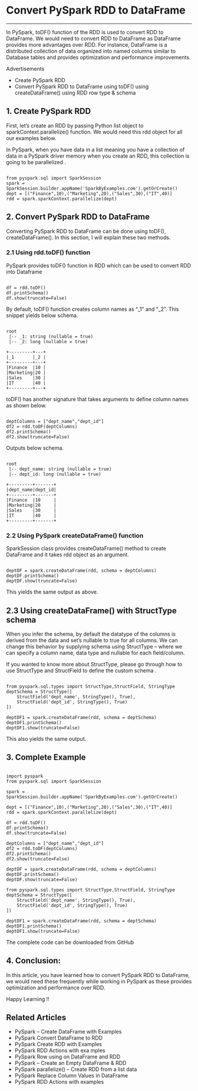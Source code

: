 # Convert PySpark RDD to DataFrame

---

In PySpark, toDF() function of the RDD is used to convert RDD to DataFrame. We would need to convert RDD to DataFrame as DataFrame provides more advantages over RDD. For instance, DataFrame is a distributed collection of data organized into named columns similar to Database tables and provides optimization and performance improvements.

Advertisements
- Create PySpark RDD
- Convert PySpark RDD to DataFrame using toDF() using createDataFrame() using RDD row type & schema

## 1. Create PySpark RDD

First, let’s create an RDD by passing Python list object to sparkContext.parallelize() function. We would need this rdd object for all our examples below.

In PySpark, when you have data in a list meaning you have a collection of data in a PySpark driver memory when you create an RDD, this collection is going to be parallelized .

```

from pyspark.sql import SparkSession
spark = SparkSession.builder.appName('SparkByExamples.com').getOrCreate()
dept = [("Finance",10),("Marketing",20),("Sales",30),("IT",40)]
rdd = spark.sparkContext.parallelize(dept)

```

## 2. Convert PySpark RDD to DataFrame

Converting PySpark RDD to DataFrame can be done using toDF(), createDataFrame(). In this section, I will explain these two methods.

### 2.1 Using rdd.toDF() function

PySpark provides toDF() function in RDD which can be used to convert RDD into Dataframe

```

df = rdd.toDF()
df.printSchema()
df.show(truncate=False)

```

By default, toDF() function creates column names as “_1” and “_2”. This snippet yields below schema.

```

root
 |-- _1: string (nullable = true)
 |-- _2: long (nullable = true)

+---------+---+
|_1       |_2 |
+---------+---+
|Finance  |10 |
|Marketing|20 |
|Sales    |30 |
|IT       |40 |
+---------+---+

```

toDF() has another signature that takes arguments to define column names as shown below.

```

deptColumns = ["dept_name","dept_id"]
df2 = rdd.toDF(deptColumns)
df2.printSchema()
df2.show(truncate=False)

```

Outputs below schema.

```

root
 |-- dept_name: string (nullable = true)
 |-- dept_id: long (nullable = true)

+---------+-------+
|dept_name|dept_id|
+---------+-------+
|Finance  |10     |
|Marketing|20     |
|Sales    |30     |
|IT       |40     |
+---------+-------+

```

### 2.2 Using PySpark createDataFrame() function

SparkSession class provides createDataFrame() method to create DataFrame and it takes rdd object as an argument.

```

deptDF = spark.createDataFrame(rdd, schema = deptColumns)
deptDF.printSchema()
deptDF.show(truncate=False)

```

This yields the same output as above.

## 2.3 Using createDataFrame() with StructType schema

When you infer the schema, by default the datatype of the columns is derived from the data and set’s nullable to true for all columns. We can change this behavior by supplying schema using StructType – where we can specify a column name, data type and nullable for each field/column.

If you wanted to know more about StructType, please go through how to use StructType and StructField to define the custom schema .

```

from pyspark.sql.types import StructType,StructField, StringType
deptSchema = StructType([       
    StructField('dept_name', StringType(), True),
    StructField('dept_id', StringType(), True)
])

deptDF1 = spark.createDataFrame(rdd, schema = deptSchema)
deptDF1.printSchema()
deptDF1.show(truncate=False)

```

This also yields the same output.

## 3. Complete Example

```

import pyspark
from pyspark.sql import SparkSession

spark = SparkSession.builder.appName('SparkByExamples.com').getOrCreate()

dept = [("Finance",10),("Marketing",20),("Sales",30),("IT",40)]
rdd = spark.sparkContext.parallelize(dept)

df = rdd.toDF()
df.printSchema()
df.show(truncate=False)

deptColumns = ["dept_name","dept_id"]
df2 = rdd.toDF(deptColumns)
df2.printSchema()
df2.show(truncate=False)

deptDF = spark.createDataFrame(rdd, schema = deptColumns)
deptDF.printSchema()
deptDF.show(truncate=False)

from pyspark.sql.types import StructType,StructField, StringType
deptSchema = StructType([       
    StructField('dept_name', StringType(), True),
    StructField('dept_id', StringType(), True)
])

deptDF1 = spark.createDataFrame(rdd, schema = deptSchema)
deptDF1.printSchema()
deptDF1.show(truncate=False)

```

The complete code can be downloaded from GitHub

## 4. Conclusion:

In this article, you have learned how to convert PySpark RDD to DataFrame, we would need these frequently while working in PySpark as these provides optimization and performance over RDD.

Happy Learning !!

## Related Articles
- PySpark – Create DataFrame with Examples
- PySpark Convert DataFrame to RDD
- PySpark Create RDD with Examples
- PySpark RDD Actions with exa mples
- PySpark Row using on DataFrame and RDD
- PySpark – Create an Empty DataFrame & RDD
- PySpark parallelize() – Create RDD from a list data
- PySpark Replace Column Values in DataFrame
- PySpark RDD Actions with examples

